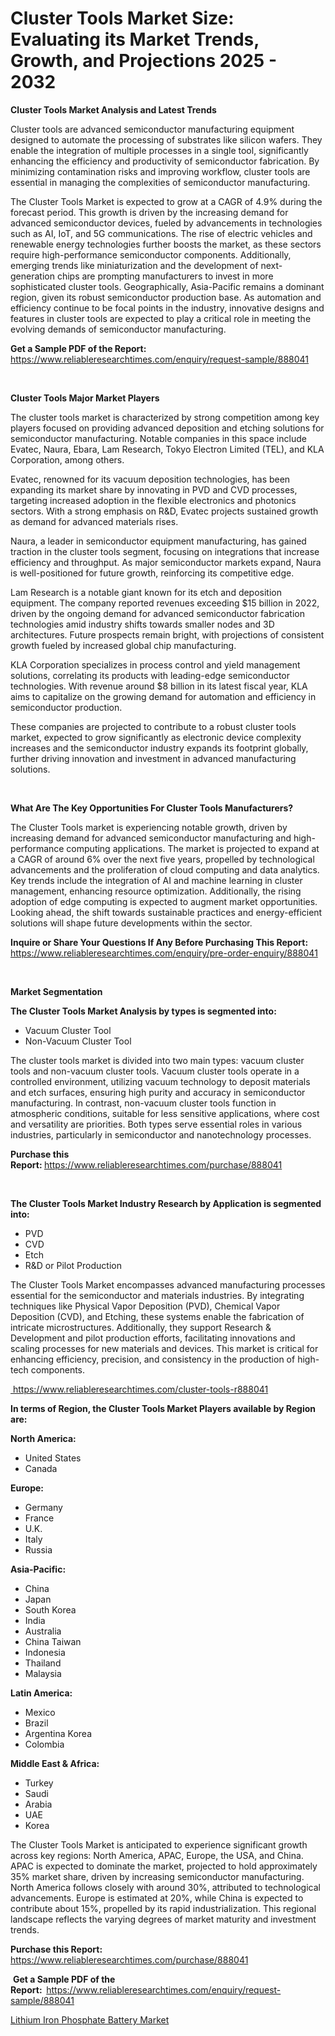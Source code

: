 <p><h1>Cluster Tools Market Size: Evaluating its Market Trends, Growth, and Projections 2025 - 2032</h1></p><p><strong>Cluster Tools Market Analysis and Latest Trends</strong></p>
<p><p>Cluster tools are advanced semiconductor manufacturing equipment designed to automate the processing of substrates like silicon wafers. They enable the integration of multiple processes in a single tool, significantly enhancing the efficiency and productivity of semiconductor fabrication. By minimizing contamination risks and improving workflow, cluster tools are essential in managing the complexities of semiconductor manufacturing.</p><p>The Cluster Tools Market is expected to grow at a CAGR of 4.9% during the forecast period. This growth is driven by the increasing demand for advanced semiconductor devices, fueled by advancements in technologies such as AI, IoT, and 5G communications. The rise of electric vehicles and renewable energy technologies further boosts the market, as these sectors require high-performance semiconductor components. Additionally, emerging trends like miniaturization and the development of next-generation chips are prompting manufacturers to invest in more sophisticated cluster tools. Geographically, Asia-Pacific remains a dominant region, given its robust semiconductor production base. As automation and efficiency continue to be focal points in the industry, innovative designs and features in cluster tools are expected to play a critical role in meeting the evolving demands of semiconductor manufacturing.</p></p>
<p><strong>Get a Sample PDF of the Report:&nbsp;</strong> <a href="https://www.reliableresearchtimes.com/enquiry/request-sample/888041?utm_campaign=2198&utm_medium=2&utm_source=Github&utm_content=ia&utm_term=10022025&utm_id=cluster-tools">https://www.reliableresearchtimes.com/enquiry/request-sample/888041</a></p>
<p>&nbsp;</p>
<p><strong>Cluster Tools Major Market Players</strong></p>
<p><p>The cluster tools market is characterized by strong competition among key players focused on providing advanced deposition and etching solutions for semiconductor manufacturing. Notable companies in this space include Evatec, Naura, Ebara, Lam Research, Tokyo Electron Limited (TEL), and KLA Corporation, among others.</p><p>Evatec, renowned for its vacuum deposition technologies, has been expanding its market share by innovating in PVD and CVD processes, targeting increased adoption in the flexible electronics and photonics sectors. With a strong emphasis on R&D, Evatec projects sustained growth as demand for advanced materials rises.</p><p>Naura, a leader in semiconductor equipment manufacturing, has gained traction in the cluster tools segment, focusing on integrations that increase efficiency and throughput. As major semiconductor markets expand, Naura is well-positioned for future growth, reinforcing its competitive edge.</p><p>Lam Research is a notable giant known for its etch and deposition equipment. The company reported revenues exceeding $15 billion in 2022, driven by the ongoing demand for advanced semiconductor fabrication technologies amid industry shifts towards smaller nodes and 3D architectures. Future prospects remain bright, with projections of consistent growth fueled by increased global chip manufacturing.</p><p>KLA Corporation specializes in process control and yield management solutions, correlating its products with leading-edge semiconductor technologies. With revenue around $8 billion in its latest fiscal year, KLA aims to capitalize on the growing demand for automation and efficiency in semiconductor production.</p><p>These companies are projected to contribute to a robust cluster tools market, expected to grow significantly as electronic device complexity increases and the semiconductor industry expands its footprint globally, further driving innovation and investment in advanced manufacturing solutions.</p></p>
<p>&nbsp;</p>
<p><strong>What Are The Key Opportunities For Cluster Tools Manufacturers?</strong></p>
<p><p>The Cluster Tools market is experiencing notable growth, driven by increasing demand for advanced semiconductor manufacturing and high-performance computing applications. The market is projected to expand at a CAGR of around 6% over the next five years, propelled by technological advancements and the proliferation of cloud computing and data analytics. Key trends include the integration of AI and machine learning in cluster management, enhancing resource optimization. Additionally, the rising adoption of edge computing is expected to augment market opportunities. Looking ahead, the shift towards sustainable practices and energy-efficient solutions will shape future developments within the sector.</p></p>
<p><strong>Inquire or Share Your Questions If Any Before Purchasing This Report:</strong> <a href="https://www.reliableresearchtimes.com/enquiry/pre-order-enquiry/888041?utm_campaign=2198&utm_medium=2&utm_source=Github&utm_content=ia&utm_term=10022025&utm_id=cluster-tools">https://www.reliableresearchtimes.com/enquiry/pre-order-enquiry/888041</a></p>
<p>&nbsp;</p>
<p><strong>Market Segmentation</strong></p>
<p><strong>The Cluster Tools Market Analysis by types is segmented into:</strong></p>
<p><ul><li>Vacuum Cluster Tool</li><li>Non-Vacuum Cluster Tool</li></ul></p>
<p><p>The cluster tools market is divided into two main types: vacuum cluster tools and non-vacuum cluster tools. Vacuum cluster tools operate in a controlled environment, utilizing vacuum technology to deposit materials and etch surfaces, ensuring high purity and accuracy in semiconductor manufacturing. In contrast, non-vacuum cluster tools function in atmospheric conditions, suitable for less sensitive applications, where cost and versatility are priorities. Both types serve essential roles in various industries, particularly in semiconductor and nanotechnology processes.</p></p>
<p><strong>Purchase this Report:&nbsp;</strong><a href="https://www.reliableresearchtimes.com/purchase/888041?utm_campaign=2198&utm_medium=2&utm_source=Github&utm_content=ia&utm_term=10022025&utm_id=cluster-tools">https://www.reliableresearchtimes.com/purchase/888041</a></p>
<p>&nbsp;</p>
<p><strong>The Cluster Tools Market Industry Research by Application is segmented into:</strong></p>
<p><ul><li>PVD</li><li>CVD</li><li>Etch</li><li>R&D or Pilot Production</li></ul></p>
<p><p>The Cluster Tools Market encompasses advanced manufacturing processes essential for the semiconductor and materials industries. By integrating techniques like Physical Vapor Deposition (PVD), Chemical Vapor Deposition (CVD), and Etching, these systems enable the fabrication of intricate microstructures. Additionally, they support Research & Development and pilot production efforts, facilitating innovations and scaling processes for new materials and devices. This market is critical for enhancing efficiency, precision, and consistency in the production of high-tech components.</p></p>
<p><a href="https://www.reliableresearchtimes.com/cluster-tools-r888041?utm_campaign=2198&utm_medium=2&utm_source=Github&utm_content=ia&utm_term=10022025&utm_id=cluster-tools">&nbsp;https://www.reliableresearchtimes.com/cluster-tools-r888041</a></p>
<p><strong>In terms of Region, the Cluster Tools Market Players available by Region are:</strong></p>
<p>
    <p> <strong> North America: </strong>
        <ul>
            <li>United States</li>
            <li>Canada</li>
        </ul>
        </p> 
    <p> <strong> Europe: </strong>
        <ul>
            <li>Germany</li>
            <li>France</li>
            <li>U.K.</li>
            <li>Italy</li>
            <li>Russia</li>
        </ul>
        </p> 
    <p> <strong> Asia-Pacific: </strong>
        <ul>
            <li>China</li>
            <li>Japan</li>
            <li>South Korea</li>
            <li>India</li>
            <li>Australia</li>
            <li>China Taiwan</li>
            <li>Indonesia</li>
            <li>Thailand</li>
            <li>Malaysia</li>
        </ul>
        </p> 
    <p> <strong> Latin America: </strong>
        <ul>
            <li>Mexico</li>
            <li>Brazil</li>
            <li>Argentina Korea</li>
            <li>Colombia</li>
        </ul>
        </p> 
    <p> <strong> Middle East & Africa: </strong>
        <ul>
            <li>Turkey</li>
            <li>Saudi</li>
            <li>Arabia</li>
            <li>UAE</li>
            <li>Korea</li>
        </ul>
    </p>
    </p>
<p><p>The Cluster Tools Market is anticipated to experience significant growth across key regions: North America, APAC, Europe, the USA, and China. APAC is expected to dominate the market, projected to hold approximately 35% market share, driven by increasing semiconductor manufacturing. North America follows closely with around 30%, attributed to technological advancements. Europe is estimated at 20%, while China is expected to contribute about 15%, propelled by its rapid industrialization. This regional landscape reflects the varying degrees of market maturity and investment trends.</p></p>
<p><strong>Purchase this Report: </strong><a href="https://www.reliableresearchtimes.com/purchase/888041?utm_campaign=2198&utm_medium=2&utm_source=Github&utm_content=ia&utm_term=10022025&utm_id=cluster-tools">https://www.reliableresearchtimes.com/purchase/888041</a></p>
<p>&nbsp;<strong>Get a Sample PDF of the Report:&nbsp;&nbsp;</strong><a href="https://www.reliableresearchtimes.com/enquiry/request-sample/888041?utm_campaign=2198&utm_medium=2&utm_source=Github&utm_content=ia&utm_term=10022025&utm_id=cluster-tools">https://www.reliableresearchtimes.com/enquiry/request-sample/888041</a></p>
<p><strong></strong></p>
<p><p><a href="https://github.com/klindsey95/Market-Research-Report-List-1/blob/main/lithium-iron-phosphate-battery-market.md?utm_campaign=2198&utm_medium=2&utm_source=Github&utm_content=ia&utm_term=10022025&utm_id=cluster-tools">Lithium Iron Phosphate Battery Market</a></p></p>